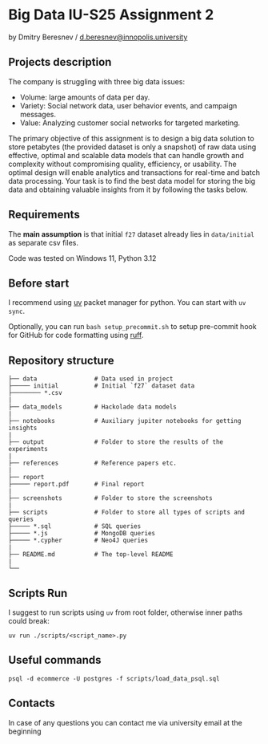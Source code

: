 # Big Data IU-S25 Assignment 2

by Dmitry Beresnev / <d.beresnev@innopolis.university>

## Projects description

The company is struggling with three big data issues:

- Volume: large amounts of data per day.
- Variety: Social network data, user behavior events, and campaign messages.
- Value: Analyzing customer social networks for targeted marketing.

The primary objective of this assignment is to design a big data solution to store petabytes (the provided dataset is only a snapshot) of raw data using effective, optimal and scalable data models that can handle growth and complexity without compromising quality, efficiency, or usability. The optimal design will enable analytics and transactions for real-time and batch data processing. Your task is to find the best data model for storing the big data and obtaining valuable insights from it by following the tasks below.

## Requirements

The **main assumption** is that initial `f27` dataset already lies in `data/initial` as separate csv files.

Code was tested on Windows 11, Python 3.12

## Before start

I recommend using [uv](https://docs.astral.sh/uv/) packet manager for python.
You can start with `uv sync`.

Optionally, you can run `bash setup_precommit.sh` to setup pre-commit hook for GitHub for code formatting using [ruff](https://docs.astral.sh/ruff/).

## Repository structure

```text
├── data                # Data used in project
├───── initial          # Initial `f27` dataset data
├──────── *.csv
|
├── data_models         # Hackolade data models
|
├── notebooks           # Auxiliary jupiter notebooks for getting insights
|
├── output              # Folder to store the results of the experiments
|
├── references          # Reference papers etc.
|
├── report
├───── report.pdf       # Final report
|
├── screenshots         # Folder to store the screenshots
|
├── scripts             # Folder to store all types of scripts and queries
├───── *.sql            # SQL queries
├───── *.js             # MongoDB queries
├───── *.cypher         # Neo4J queries
|
├── README.md           # The top-level README
|
└──
```

## Scripts Run

I suggest to run scripts using `uv` from root folder, otherwise inner paths could break:

`uv run ./scripts/<script_name>.py`

## Useful commands

`psql -d ecommerce -U postgres -f scripts/load_data_psql.sql`

## Contacts

In case of any questions you can contact me via university email at the beginning
